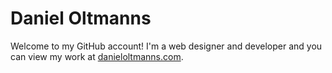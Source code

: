 Daniel Oltmanns
====================

Welcome to my GitHub account! I'm a web designer and developer and you can view my work at [danieloltmanns.com](http://www.danieloltmanns.com).